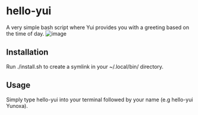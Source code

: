 # hello-yui
A very simple bash script where Yui provides you with a greeting based on the time of day.
![image](https://github.com/user-attachments/assets/046c5deb-6b0d-4fd4-84f4-1c89590308d7)
## Installation
Run ./install.sh to create a symlink in your ~/.local/bin/ directory.
## Usage
Simply type hello-yui into your terminal followed by your name (e.g hello-yui Yunoxa).
